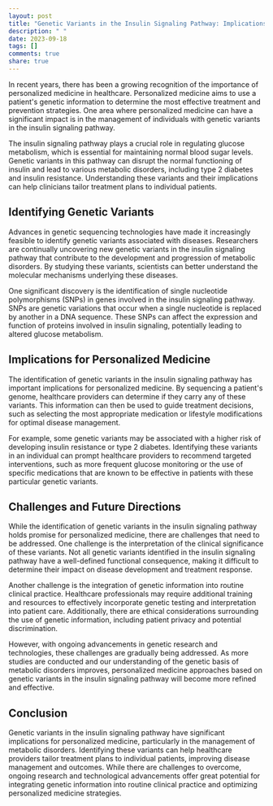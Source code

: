 ```yaml
---
layout: post
title: "Genetic Variants in the Insulin Signaling Pathway: Implications for Personalized Medicine"
description: " "
date: 2023-09-18
tags: []
comments: true
share: true
---
```


In recent years, there has been a growing recognition of the importance of personalized medicine in healthcare. Personalized medicine aims to use a patient's genetic information to determine the most effective treatment and prevention strategies. One area where personalized medicine can have a significant impact is in the management of individuals with genetic variants in the insulin signaling pathway.

The insulin signaling pathway plays a crucial role in regulating glucose metabolism, which is essential for maintaining normal blood sugar levels. Genetic variants in this pathway can disrupt the normal functioning of insulin and lead to various metabolic disorders, including type 2 diabetes and insulin resistance. Understanding these variants and their implications can help clinicians tailor treatment plans to individual patients.

## Identifying Genetic Variants

Advances in genetic sequencing technologies have made it increasingly feasible to identify genetic variants associated with diseases. Researchers are continually uncovering new genetic variants in the insulin signaling pathway that contribute to the development and progression of metabolic disorders. By studying these variants, scientists can better understand the molecular mechanisms underlying these diseases.

One significant discovery is the identification of single nucleotide polymorphisms (SNPs) in genes involved in the insulin signaling pathway. SNPs are genetic variations that occur when a single nucleotide is replaced by another in a DNA sequence. These SNPs can affect the expression and function of proteins involved in insulin signaling, potentially leading to altered glucose metabolism.

## Implications for Personalized Medicine

The identification of genetic variants in the insulin signaling pathway has important implications for personalized medicine. By sequencing a patient's genome, healthcare providers can determine if they carry any of these variants. This information can then be used to guide treatment decisions, such as selecting the most appropriate medication or lifestyle modifications for optimal disease management.

For example, some genetic variants may be associated with a higher risk of developing insulin resistance or type 2 diabetes. Identifying these variants in an individual can prompt healthcare providers to recommend targeted interventions, such as more frequent glucose monitoring or the use of specific medications that are known to be effective in patients with these particular genetic variants.

## Challenges and Future Directions

While the identification of genetic variants in the insulin signaling pathway holds promise for personalized medicine, there are challenges that need to be addressed. One challenge is the interpretation of the clinical significance of these variants. Not all genetic variants identified in the insulin signaling pathway have a well-defined functional consequence, making it difficult to determine their impact on disease development and treatment response.

Another challenge is the integration of genetic information into routine clinical practice. Healthcare professionals may require additional training and resources to effectively incorporate genetic testing and interpretation into patient care. Additionally, there are ethical considerations surrounding the use of genetic information, including patient privacy and potential discrimination.

However, with ongoing advancements in genetic research and technologies, these challenges are gradually being addressed. As more studies are conducted and our understanding of the genetic basis of metabolic disorders improves, personalized medicine approaches based on genetic variants in the insulin signaling pathway will become more refined and effective.

## Conclusion

Genetic variants in the insulin signaling pathway have significant implications for personalized medicine, particularly in the management of metabolic disorders. Identifying these variants can help healthcare providers tailor treatment plans to individual patients, improving disease management and outcomes. While there are challenges to overcome, ongoing research and technological advancements offer great potential for integrating genetic information into routine clinical practice and optimizing personalized medicine strategies.